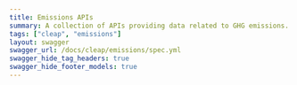 ```yaml
---
title: Emissions APIs
summary: A collection of APIs providing data related to GHG emissions.
tags: ["cleap", "emissions"]
layout: swagger
swagger_url: /docs/cleap/emissions/spec.yml
swagger_hide_tag_headers: true
swagger_hide_footer_models: true
---
```

